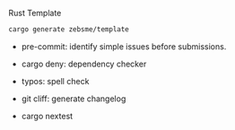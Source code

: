 Rust Template

```bash
cargo generate zebsme/template
```

- pre-commit: identify simple issues before submissions.
- cargo deny: dependency checker 

- typos: spell check
- git cliff: generate changelog
- cargo nextest